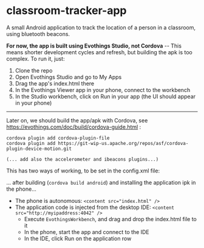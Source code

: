 # classroom-tracker-app
A small Android application to track the location of a person in a classroom, using bluetooth beacons.

**For now, the app is built using Evothings Studio, not Cordova** -- This means shorter development cycles and refresh, but building the apk is too complex. To run it, just:

1. Clone the repo
2. Open Evothings Studio and go to My Apps
3. Drag the app's index.html there
4. In the Evothings Viewer app in your phone, connect to the workbench
5. In the Studio workbench, click on Run in your app (the UI should appear in your phone)

---

Later on, we should build the app/apk with Cordova, see https://evothings.com/doc/build/cordova-guide.html :


```
cordova plugin add cordova-plugin-file
cordova plugin add https://git-wip-us.apache.org/repos/asf/cordova-plugin-device-motion.git

(... add also the accelerometer and ibeacons plugins...)
```

This has two ways of working, to be set in the config.xml file:

... after building (```cordova build android```) and installing the application ipk in the phone...
* The phone is autonomous: 	```<content src="index.html" />```
* The application code is injected from the desktop IDE: ```<content src="http://myipaddress:4042" />```
   * Execute ```EvothingsWorkbench```, and drag and drop the index.html file to it
   * In the phone, start the app and connect to the IDE
   * In the IDE, click Run on the application row

